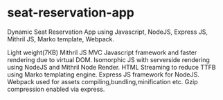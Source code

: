 # seat-reservation-app
Dynamic Seat Reservation App using Javascript, NodeJS, Express JS, Mithril JS, Marko template, Webpack.

Light weight(7KB) Mithril JS MVC Javascript framework and faster rendering due to virtual DOM. 
Isomorphic JS with serverside rendering using NodeJS and Mithril Node Render.
HTML Streaming to reduce TTFB using Marko templating engine.
Express JS framework for NodeJS.
Webpack used for assets compiling,bundling,minification etc.
Gzip compression enabled via express.

